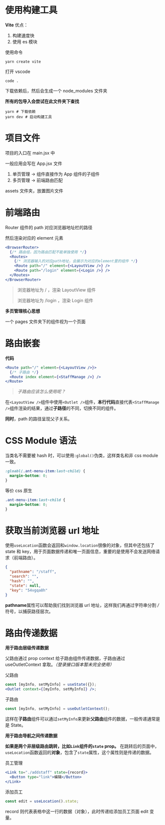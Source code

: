 # 使用构建工具

**Vite**
优点：

1. 构建速度快
2. 使用 es 模块

使用命令

```
yarn create vite
```

打开 vscode

```
code .
```

下载依赖后，然后会生成一个 node_modules 文件夹

**所有的包导入会尝试在此文件夹下查找**

```
yarn # 下载依赖
yarn dev # 启动构建工具
```

# 项目文件

项目的入口在 main.jsx 中

一般应用会写在 App.jsx 文件

1. 单页管理 -> 组件直接作为 App 组件的子组件
2. 多页管理 -> 前端路由匹配

assets 文件夹，放置图片文件

# 前端路由

Router 组件的 path 对应浏览器地址栏的路径

然后渲染对应的 element 元素

```jsx
<BrowserRouter>
  {/* 路由组，因为路由匹配不能单独使用 */}
  <Routes>
    {/* 浏览器输入的对应path地址，会展示为对应的element里的组件 */}
    <Route path="/" element={<LayoutView />} />
    <Route path="/login" element={<Login />} />
  </Routes>
</BrowserRouter>
```

> 浏览器地址为 / ，渲染 LayoutView 组件
>
> 浏览器地址为 /login ，渲染 Login 组件

**多页管理核心思想**

一个 pages 文件夹下的组件视为一个页面

# 路由嵌套

**代码**

```jsx
<Route path="/" element={<LayoutView />}>
  {/* 子路由 */}
  <Route index element={<StaffManage />} />
</Route>
```

> _子路由应该怎么使用呢？_

在`<LayoutView />`组件中使用`<Outlet />`组件，**本行代码**直接代表`<StaffManage />`组件渲染的结果，通过**子路径**的不同，切换不同的组件。

**同时**，path 的路径呈现父子关系。

# CSS Module 语法

当类名不需要被 hash 时，可以使用`:global()`伪类，这样类名和非 css module 一致。

```css
:gloabl(.ant-menu-item:last-child) {
  margin-bottom: 0;
}
```

等价 css 原生

```css
.ant-menu-item:last-child {
  margin-bottom: 0;
}
```

# 获取当前浏览器 url 地址

使用`useLocation`函数会返回和`window.location`很像的对象，但其中还包括了 state 和 key，用于页面数据传递和唯一页面信息，重要的是使用不会发送网络请求（前端路由）。

```json
{
  "pathname": "/staff",
  "search": "",
  "hash": "",
  "state": null,
  "key": "54vgqa8h"
}
```

**pathname**属性可以帮助我们找到浏览器 url 地址，这样我们再通过字符串分割 _/_ 符号，以捕获路径层次。

# 路由传递数据

**用于路由层级传递数据**

父路由通过 prop context 给子路由组件传递数据，子路由通过 useOutletContext 拿取。_（登录接口版本暂未完全使用）_

父路由

```jsx
const [myInfo, setMyInfo] = useState({});
<Outlet context={[myInfo, setMyInfo]} />;
```

子路由

```jsx
const [myInfo, setMyInfo] = useOutletContext();
```

这样在**子路由**组件可以通过`setMyInfo`来更新**父路由**组件的数据，一般传递通常是是 State。

**用于路由导航之间传递数据**

**如果是两个非层级路由跳转，比如`Link`组件的`state` prop。** 在跳转后的页面中，`useLocation`函数返回的**对象**，包含了`state`属性，这个属性则是传递的数据。

员工管理

```jsx
<Link to="./addstaff" state={record}>
  <Button type="link">编辑</Button>
</Link>
```

添加员工

```jsx
const edit = useLocation().state;
```

record 则代表表格中这一行的数据（对象），此时传递给添加员工页面 edit 变量。
